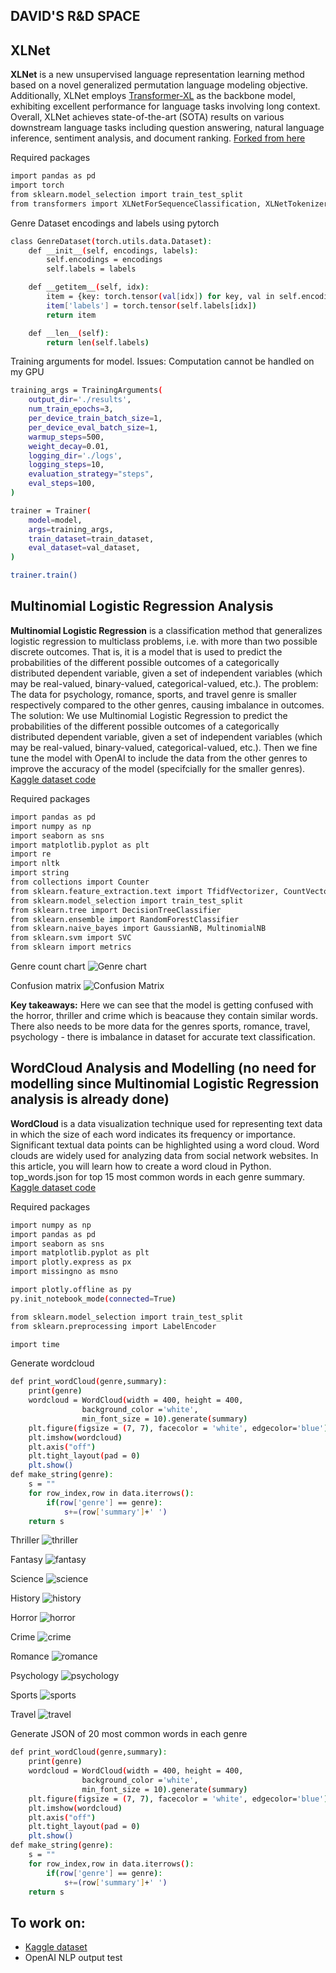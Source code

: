 ## DAVID'S R&D SPACE

## XLNet
**XLNet** is a new unsupervised language representation learning method based on a novel generalized permutation language modeling objective. Additionally, XLNet employs [Transformer-XL](https://arxiv.org/abs/1901.02860) as the backbone model, exhibiting excellent performance for language tasks involving long context. Overall, XLNet achieves state-of-the-art (SOTA) results on various downstream language tasks including question answering, natural language inference, sentiment analysis, and document ranking. [Forked from here](https://github.com/zihangdai/xlnet)

Required packages
```sh
import pandas as pd
import torch
from sklearn.model_selection import train_test_split
from transformers import XLNetForSequenceClassification, XLNetTokenizer, Trainer, TrainingArguments
```
Genre Dataset encodings and labels using pytorch
```sh
class GenreDataset(torch.utils.data.Dataset):
    def __init__(self, encodings, labels):
        self.encodings = encodings
        self.labels = labels

    def __getitem__(self, idx):
        item = {key: torch.tensor(val[idx]) for key, val in self.encodings.items()}
        item['labels'] = torch.tensor(self.labels[idx])
        return item

    def __len__(self):
        return len(self.labels)
```
Training arguments for model. Issues: Computation cannot be handled on my GPU
```sh
training_args = TrainingArguments(
    output_dir='./results',
    num_train_epochs=3,
    per_device_train_batch_size=1,
    per_device_eval_batch_size=1,
    warmup_steps=500,
    weight_decay=0.01,
    logging_dir='./logs',
    logging_steps=10,
    evaluation_strategy="steps",
    eval_steps=100,
)

trainer = Trainer(
    model=model,
    args=training_args,
    train_dataset=train_dataset,
    eval_dataset=val_dataset,
)

trainer.train()
```

## Multinomial Logistic Regression Analysis
**Multinomial Logistic Regression** is a classification method that generalizes logistic regression to multiclass problems, i.e. with more than two possible discrete outcomes. That is, it is a model that is used to predict the probabilities of the different possible outcomes of a categorically distributed dependent variable, given a set of independent variables (which may be real-valued, binary-valued, categorical-valued, etc.).
The problem: The data for psychology, romance, sports, and travel genre is smaller respectively compared to the other genres, causing imbalance in outcomes.
The solution: We use Multinomial Logistic Regression to predict the probabilities of the different possible outcomes of a categorically distributed dependent variable, given a set of independent variables (which may be real-valued, binary-valued, categorical-valued, etc.). Then we fine tune the model with OpenAI to include the data from the other genres to improve the accuracy of the model (specifcially for the smaller genres).
[Kaggle dataset code](https://www.kaggle.com/code/athu1105/bookgenreprediciton)


Required packages
```sh
import pandas as pd
import numpy as np
import seaborn as sns
import matplotlib.pyplot as plt
import re
import nltk 
import string
from collections import Counter 
from sklearn.feature_extraction.text import TfidfVectorizer, CountVectorizer
from sklearn.model_selection import train_test_split
from sklearn.tree import DecisionTreeClassifier 
from sklearn.ensemble import RandomForestClassifier
from sklearn.naive_bayes import GaussianNB, MultinomialNB
from sklearn.svm import SVC
from sklearn import metrics
```
Genre count chart
![Genre chart](https://user-images.githubusercontent.com/48280799/235293899-d319fd9f-ec1c-4d09-a7cf-2f83980bac0c.png)

Confusion matrix
![Confusion Matrix](https://user-images.githubusercontent.com/48280799/235293936-c5a2f614-355d-4861-ae71-1b087432bb18.png)

<b>Key takeaways:</b> 
Here we can see that the model is getting confused with the horror, thriller and crime which is beacause they contain similar words.
There also needs to be more data for the genres sports, romance, travel, psychology - there is imbalance in dataset for accurate text classification.

## WordCloud Analysis and Modelling (no need for modelling since Multinomial Logistic Regression analysis is already done)
**WordCloud** is a data visualization technique used for representing text data in which the size of each word indicates its frequency or importance. Significant textual data points can be highlighted using a word cloud. Word clouds are widely used for analyzing data from social network websites. In this article, you will learn how to create a word cloud in Python.
top_words.json for top 15 most common words in each genre summary.
[Kaggle dataset code](https://www.kaggle.com/code/prathameshgadekar/book-genre-prediction-nlp)

Required packages
```sh
import numpy as np
import pandas as pd
import seaborn as sns
import matplotlib.pyplot as plt
import plotly.express as px
import missingno as msno 

import plotly.offline as py
py.init_notebook_mode(connected=True)

from sklearn.model_selection import train_test_split
from sklearn.preprocessing import LabelEncoder

import time
```
Generate wordcloud
```sh
def print_wordCloud(genre,summary):
    print(genre)
    wordcloud = WordCloud(width = 400, height = 400, 
                background_color ='white', 
                min_font_size = 10).generate(summary)
    plt.figure(figsize = (7, 7), facecolor = 'white', edgecolor='blue') 
    plt.imshow(wordcloud) 
    plt.axis("off") 
    plt.tight_layout(pad = 0) 
    plt.show()
def make_string(genre):
    s = ""
    for row_index,row in data.iterrows():
        if(row['genre'] == genre):
            s+=(row['summary']+' ')
    return s
```

Thriller
![thriller](https://user-images.githubusercontent.com/48280799/235294418-822d50ac-ce01-4784-b152-b40b82139d6e.png)

Fantasy
![fantasy](https://user-images.githubusercontent.com/48280799/235294425-8b9a3e7e-4c9d-49bd-a7b6-c0234c8e08b4.png)

Science
![science](https://user-images.githubusercontent.com/48280799/235294481-39eee485-efcc-4447-9691-53f473340326.png)

History
![history](https://user-images.githubusercontent.com/48280799/235294533-fd323d15-9f27-443a-979e-b7d0ed282e23.png)

Horror
![horror](https://user-images.githubusercontent.com/48280799/235294547-5bfe3c8b-be23-4955-8a80-43e3dac6fd46.png)

Crime
![crime](https://user-images.githubusercontent.com/48280799/235294559-c5b72672-771d-4e97-84bc-c07f0e7d19b1.png)

Romance
![romance](https://user-images.githubusercontent.com/48280799/235294566-88c5d4ef-7ce5-44d6-b8a8-dd10d148ca4d.png)

Psychology
![psychology](https://user-images.githubusercontent.com/48280799/235294575-572a0489-c793-4471-9e43-d1877d29387e.png)

Sports
![sports](https://user-images.githubusercontent.com/48280799/235294583-a5455e37-63cd-4b9b-b4ab-66c10404fd78.png)

Travel
![travel](https://user-images.githubusercontent.com/48280799/235294589-7fc52e4d-fd15-420f-8787-8f5af8122d94.png)

Generate JSON of 20 most common words in each genre
```sh
def print_wordCloud(genre,summary):
    print(genre)
    wordcloud = WordCloud(width = 400, height = 400, 
                background_color ='white', 
                min_font_size = 10).generate(summary)
    plt.figure(figsize = (7, 7), facecolor = 'white', edgecolor='blue') 
    plt.imshow(wordcloud) 
    plt.axis("off") 
    plt.tight_layout(pad = 0) 
    plt.show()
def make_string(genre):
    s = ""
    for row_index,row in data.iterrows():
        if(row['genre'] == genre):
            s+=(row['summary']+' ')
    return s
```

## To work on:
<ul>
    <li><a href="https://www.kaggle.com/code/alexanderprokudaylo/book-genre-prediction">Kaggle dataset</a></li>
    <li>OpenAI NLP output test</li>
</ul>
